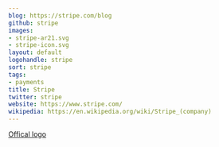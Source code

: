 ```yaml
---
blog: https://stripe.com/blog
github: stripe
images:
- stripe-ar21.svg
- stripe-icon.svg
layout: default
logohandle: stripe
sort: stripe
tags:
- payments
title: Stripe
twitter: stripe
website: https://www.stripe.com/
wikipedia: https://en.wikipedia.org/wiki/Stripe_(company)
---
```


[Offical logo](https://stripe.com/about/resources)
